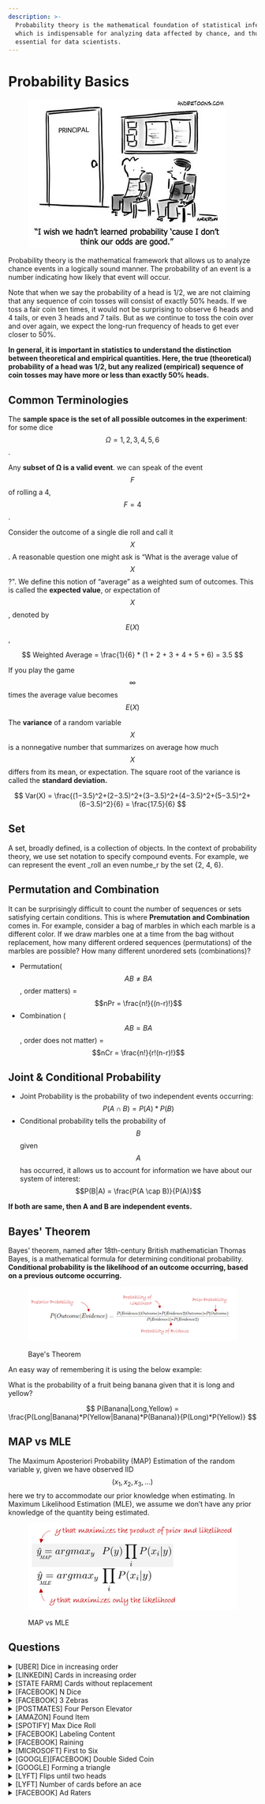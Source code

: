 ```yaml
---
description: >-
  Probability theory is the mathematical foundation of statistical inference,
  which is indispensable for analyzing data affected by chance, and thus
  essential for data scientists.
---
```


# Probability Basics

<figure><img src="../.gitbook/assets/prob basic cartoon" alt=""><figcaption></figcaption></figure>

Probability theory is the mathematical framework that allows us to analyze chance events in a logically sound manner. The probability of an event is a number indicating how likely that event will occur.

Note that when we say the probability of a head is 1/2, we are not claiming that any sequence of coin tosses will consist of exactly 50% heads. If we toss a fair coin ten times, it would not be surprising to observe 6 heads and 4 tails, or even 3 heads and 7 tails. But as we continue to toss the coin over and over again, we expect the long-run frequency of heads to get ever closer to 50%.&#x20;

**In general, it is important in statistics to understand the distinction between theoretical and empirical quantities. Here, the true (theoretical) probability of a head was 1/2, but any realized (empirical) sequence of coin tosses may have more or less than exactly 50% heads.**

## Common Terminologies

The **sample space is the set of all possible outcomes in the experiment**: for some dice $$Ω = {1, 2, 3, 4, 5, 6}$$.

Any **subset of Ω is a valid event**. we can speak of the event $$F$$ of rolling a 4, $$F = {4}$$.

Consider the outcome of a single die roll and call it $$X$$. A reasonable question one might ask is “What is the average value of $$X$$?". We define this notion of “average” as a weighted sum of outcomes. This is called the **expected value**, or expectation of $$X$$, denoted by $$E(X)$$,

$$
Weighted Average = \frac{1}{6} * (1 + 2 + 3 + 4 + 5 + 6) = 3.5
$$

If you play the game $$\infty$$ times the average value becomes $$E(X)$$

The **variance** of a random variable $$X$$ is a nonnegative number that summarizes on average how much $$X$$ differs from its mean, or expectation. The square root of the variance is called the **standard deviation.**

$$
Var(X) = \frac{(1−3.5)^2+(2−3.5)^2+(3−3.5)^2+(4−3.5)^2+(5−3.5)^2+(6−3.5)^2}{6} = \frac{17.5}{6}
$$

## Set

A set, broadly defined, is a collection of objects. In the context of probability theory, we use set notation to specify compound events. For example, we can represent the event _roll an even numbe_r by the set {2, 4, 6}.

## Permutation and Combination

It can be surprisingly difficult to count the number of sequences or sets satisfying certain conditions. This is where **Premutation and Combination** comes in. For example, consider a bag of marbles in which each marble is a different color. If we draw marbles one at a time from the bag without replacement, how many different ordered sequences (permutations) of the marbles are possible? How many different unordered sets (combinations)?

* Permutation($$AB \neq BA$$ , order matters) = $$nPr = \frac{n!}{(n-r)!}$$
* Combination ($$AB = BA$$, order does not matter) = $$nCr = \frac{n!}{r!(n-r)!}$$

## Joint & Conditional Probability

* Joint Probability is the probability of two independent events occurring: $$P(A \cap B) = P(A)*P(B)$$
* Conditional probability tells the probability of $$B$$ given $$A$$ has occurred, it allows us to account for information we have about our system of interest: $$P(B|A) = \frac{P(A \cap B)}{P(A)}$$

**If both are same, then A and B are independent events.**

## Bayes' Theorem

Bayes' theorem, named after 18th-century British mathematician Thomas Bayes, is a mathematical formula for determining conditional probability. **Conditional probability is the likelihood of an outcome occurring, based on a previous outcome occurring.**

<figure><img src="../.gitbook/assets/Baye&#x27;s theorem" alt=""><figcaption><p>Baye's Theorem</p></figcaption></figure>

An easy way of remembering it is using the below example:

What is the probability of a fruit being banana given that it is long and yellow?

$$
P(Banana|Long,Yellow) = \frac{P(Long|Banana)*P(Yellow|Banana)*P(Banana)}{P(Long)*P(Yellow)}
$$

## MAP vs MLE

The Maximum Aposteriori Probability (MAP) Estimation of the random variable y, given we have observed IID $$(x_1, x_2, x_3, ... )$$ here we try to accommodate our prior knowledge when estimating. In Maximum Likelihood Estimation (MLE), we assume we don’t have any prior knowledge of the quantity being estimated.

<figure><img src="../.gitbook/assets/MAP vs MLE" alt=""><figcaption><p>MAP vs MLE</p></figcaption></figure>

## Questions

<details>

<summary>[UBER] Dice in increasing order</summary>

We throw 3 dice one by one. What is the probability that we obtain 3 points in strictly increasing order?

**Answer**

Suppose we get $$4$$ in the first roll then,

Total Probability = $$P(4) * P(5) * P(6) = 1/6 * 1/6 * 1/6 = 1/216$$

Similarly for $$3$$, $$P(3) * P(4,5 | 4,6 | 5,6) = 1/6 * (1/36 + 1/36 + 1/36) = 3/216$$

Taking into consideration $$P(1)$$ and $$P(2)$$ we have the total as $$= 10/216 + 6/216 + 3/216 + 1/216 = 20/216$$

</details>

<details>

<summary>[LINKEDIN] Cards in increasing order</summary>

Imagine a deck of 500 cards numbered from 1 to 500. If all the cards are shuffled randomly and you are asked to pick three cards, one at a time, what's the probability of each subsequent card being larger than the previous drawn card?

**Answer**

It is actually easy to solve this if you think on it a little. Let's pick any $$3$$ cards, now if you rearrange it there will only be $$1$$ way in which each subsequent card is larger the previous card. So, a total of $$6$$ **** ways to arrange the cards out of which only $$1$$ is valid. So the result is $$\frac{1}{6}$$.

</details>

<details>

<summary>[STATE FARM] Cards without replacement</summary>

Pull 2 cards from a deck without replacement what is probability _that both are of different colors._

There can be many variants to this question.

**Answer**

[Source](https://www.quora.com/Two-cards-are-drawn-for-a-pack-of-52-cards-What-is-the-probability-that-both-the-cards-are-of-the-same-colour)

Here it is not specified which color the cards should be - they can be either red or black.

The probability that the first card drawn is either red or black is $$1$$ since these two are the only possible outcomes.

After the first draw, the total number of cards remaining in the pack is $$51$$, out of which $$25$$ cards are of the same colour as that of the card that is already drawn. Hence the probability of drawing a card of the same colour as the first one is $$\frac{25}{51}$$.

⇒ The probability of drawing two cards of the same colour is $$1*\frac{25}{51}=\frac{25}{51}$$.

_Another approach to this can be:_

Two cards of a particular color can be drawn in $$C(26,2)$$ ways.

⇒ Two cards of either red or black can be drawn in $$2×C(26,2)$$ ways.

The total number of ways of drawing any two cards from the pack is $$C(52,2)$$.

⇒ The probability of drawing two cards of the same colour is $$\frac{2×C(26,2)}{C(52,2)} = \frac{2×26!}{2!×24!}\frac{2!×50!}{52!}=\frac{25}{51}$$

</details>

<details>

<summary>[FACEBOOK] N Dice</summary>

Suppose you're playing a dice game. You have 2 dice.

* What's the probability of rolling at least one 3?
* What's the probability of rolling at least one 3 given N die?

**Answer**

P(at least 1 three) = P(exactly 1 three) + P(2 three) = 1/6 \* 5/6 + 5/6 \* 1/6 + 1/36 = 11/36

_Solution received from the community via_ [_mail_](mailto:thedatascienceinterviewbook@gmail.com)

To count the number of ways to throw at least $$1$$ three for $$N$$ dice, you need to sum overall $$k$$, $$1<k<=N$$, where $$k$$ is the number of threes you throw. For each $$k$$, there are $$C(N,k)$$ possible combinations of dice that are three. For each of these combinations, there are $$5$$ possible values for the other $$N-K$$ dice. So, the number of ways to throw $$k$$ threes with $$N$$ dice is $$5^{(N-k)}*C(N,k)$$.

The total sum over $$1<k<=N$$ is $$\sum_{k=1}^N 5^{(N-k)} \begin{pmatrix} n\ k\ \end{pmatrix} = 6^N-5^N$$. Since there are $$6^N$$ ways to throw the dice, the probability is $$(6^N - 5^N)/6^N = 1 - (5/6)^N$$.

There is a simpler way to solve this problem: calculate the number of ways to not throw any threes, then subtract this number from the total number of ways to throw the dice. For $$N=2$$, this is $$1 - (5/6)^2 = 1 - 25/36 = 11/36$$. For $$N$$, it is $$1 - (5/6)^N$$ You can see that this is equivalent to the probability calculated using the above sum: $$1 - (5/6)^N$$.

**`Tip:`**` ``Check the general case for N=2 and see if the numbers match`

</details>

<details>

<summary>[FACEBOOK] 3 Zebras</summary>

Three zebras are chilling in the desert. Suddenly a lion attacks.

Each zebra is sitting on a corner of an equally length triangle. Each zebra randomly picks a direction and only runs along the outline of the triangle to either edge of the triangle.

What is the probability that none of the zebras collide?

**Answer**

Each zebra has 2 options of travel: clockwise or anticlockwise. So a total of $$2*2*2 = 8$$ options.

Out of this only way in which they donot collide is if all of them travel clockwise or anticlockwise. So a total of $$2$$.

Therefore the probability of no collision $$= 2/8 = 25%\$$

</details>

<details>

<summary>[POSTMATES] Four Person Elevator</summary>

There are four people on the ground floor of a building that has five levels not including the ground floor. They all get into the same elevator.

If each person is equally likely to get on any floor and they leave independently of each other, what is the probability that no two passengers will get off at the same floor?

**Answer**

 The number of ways to assigning five floors to four different people is to get the total sample space. In this case it would be $$5 * 5 * 5 * 5$$.

The number of ways to assign five floors to four people without repetition of floors is $$5 * 4 * 3 * 2$$ because for the first passenger you have five different options. The second person has four, and so on. Note that this number counts all possible orders between passengers as well.

The result is then $$\frac{5 * 4 * 3 * 2}{5 * 5 * 5 * 5} = 0.192$$

</details>

<details>

<summary>[AMAZON] Found Item</summary>

Amazon has a warehouse system where items on the website are located at different distribution centers across a city. Let's say in one example city, the probability that a specific item X at location A is 0.6, and at location B the probability is 0.8.

Given you're a customer in this example city and the items are only found on the website if they exist in the distribution centers, what is the probability that the item X would be found on Amazon's website?

**Answer**

Probability of the item being present= $$1-$$ p(item NOT in A AND NOT in B) $$= 1-(0.4*0.2)=0.92$$
</details>

<details>

<summary>[SPOTIFY] Max Dice Roll</summary>

A fair die is rolled $$n$$ times. What is the probability that the largest number rolled is $$r$$, for each $$r$$ in $$1..6$$?

**Answer**
If $$r(1≤r≤6)$$ is the largest number you have allowed for your $$n$$ rolls, then you forbid any number larger than $$r$$. That is, you forbid $$6−r$$ values. The probability that your single roll does not show any of these $$6−r$$ values is $$\frac{6−r}{6}$$ and the probability that this happens each time during a series of $$n$$ rolls is the obviously $$(\frac{6−r}{6})^n$$

There is a subtle nuance to this problem, in the above solution we have assumed the $$max<=r$$ which is different from $$max=r$$ or in other words if $$r=3$$, the above solution gives results for $$r= 1,2,3$$. The solution of $$r=3$$ is a little more involved:

Let's take $$r=3$$, for $$n$$ die rolls we should have atleast one $$r$$. The Probability of that is:

$$
P(r=3) \\
& = P(\text{of getting all n values as 1,2,3} * P(\text{atleast one 3})) \\
& = (\frac{3}{6})^n * (1-P(\text{no 3's occuring})) \\
& = (\frac{3}{6})^n * (1-(\frac{\text{only getting 1,2}}{\text{out of 1,2,3}})^n) \\
& = (\frac{3}{6})^n * (1-(\frac{2}{3})^n) \\
& = \text{generalizing } (\frac{r}{6})^n * (1-(\frac{r-1}{r})^n) \\
& = \frac{r^n - (r-1)^n}{6^n}\\
$$
</details>

<details>

<summary>[FACEBOOK] Labeling Content</summary>

Facebook has a content team that labels pieces of content on the platform as spam or not spam. $$90%\$$ of them are diligent raters and will label $$20%\$$ of the content as spam and $$80%\$$ as non-spam. The remaining $$10%\$$ are non-diligent raters and will label $$0%\$$ of the content as spam and $$100%\$$ as non-spam. Assume the pieces of content are labeled independently from one another, for every rater. Given that a rater has labeled $$4$$ pieces of content as good, what is the probability that they are a diligent rater?

**Answer**

This can be solved using Baye's theorem:

- Not Spam = $$NS$$
- Spam = $$S$$
- Diligent =$$D$$
- NotDiligent =$$ND$$

$$P(D|NS, NS, NS, NS) = \frac{P(NS, NS, NS, NS|D)*P(D)}{P(NS, NS, NS, NS|D)*P(D)+P(NS, NS, NS, NS|ND)*P(ND)}$$
$$P(D|NS, NS, NS, NS) = \frac{0.8^4*0.9}{0.8^4*0.9+1^4*0.1}$$ = ~$$0.787$$
</details>

<details>

<summary>[FACEBOOK] Raining</summary>

You are about to get on a plane to Seattle. You want to know if you should bring an umbrella. You call $$3$$ random friends of yours who live there and ask each independently if it's raining. Each of your friends has a $$2/3$$ chance of telling you the truth and a $$1/3$$ chance of messing with you by lying. All $$3$$ friends tell you that "Yes" it is raining.

What is the probability that it's actually raining in Seattle?


**Answer**

Even though the problem is straightforward one can interpret the problem in many ways. Taking a Bayesian approach is probably appropriate in a real world sense, but if you are told by the interviewer you have no ability to determine the priors, you can't use Bayesian. [Check this thread](https://math.stackexchange.com/questions/1335235/facebook-question-data-science) for a detailed discussion on this problem.

For it to be not raining, all friends must be lying. Therefore, the solution must be the inverse of the probability that all three are "messing with you." 
$$(1/3)*(1/3)*(1/3)=1/27$$ (3.7% chance they are all lying). 

Since there is only a $$3.7%\$$ chance all three friends are messing with you, there is a $$96.3%\$$ chance it is raining.
</details>

<details>

<summary>[MICROSOFT] First to Six</summary>


Amy and Brad take turns in rolling a fair six-sided die. Whoever rolls a $$6$$ first wins the game. Amy starts by rolling first.

What's the probability that Amy wins?

**Answer**

Amy can win on the first roll, third roll, fifth roll, and so on.

Probability of Amy winning in the first roll = P(six rolled by her) = $$1/6$$

Probability of Amy winning in the third roll = P(six NOT rolled by her in first try) * P(six NOT rolled by Brad in first try) * P(six rolled by her in 2nd try) = $$(5/6) * (5/6) * (1/6) = 1/6 * (5/6)^2$$

Similarly, the probability of Amy winning in the fifth roll = $$(1/6) * (5/6)^4$$

Similarly, the probability of Amy winning in the seventh roll = $$(1/6) * (5/6)^6$$

Hence, total probability of Amy winning = Sum of all such events = $$(1/6) + (1/6 * (5/6)^2) + (1/6 * (5/6)^4) + (1/6 * (5/6)^6) + ...$$

The sum of such an infinite Geometric Progression series is = $$\frac{a}{1-r} = (1/6) / (1 - 25/36) = (1/6) / (11/36) = 6/11$$

Hence, probability of Amy winning in any of her turns = $$6/11$$
</details>

<details>

<summary>[GOOGLE][FACEBOOK] Double Sided Coin</summary>

A jar has $$1000$$ coins, of which $$999$$ are fair and $$1$$ is double headed. Pick a coin at random, and toss it $$10$$ times. Given that you see $$10$$ heads, what is the probability that the next toss of that coin is also a head?

**Answer**

There are two ways of choosing the coin. One is to pick a fair coin and the other is to pick the one with two heads.

- Probability of selecting fair coin $$= 999/1000 = 0.999$$
- Probability of selecting unfair coin $$= 1/1000 = 0.001$$

Selecting $$10$$ heads in a row = Selecting fair coin * Getting 10 heads + Selecting an unfair coin

- P (A) $$= 0.999 * (1/2)^5 = 0.999 * (1/1024) = 0.000976$$
- P (B) $$= 0.001 * 1 = 0.001$$
- P( A / A + B ) $$= 0.000976 / (0.000976 + 0.001) = 0.4939$$
- P( B / A + B ) $$= 0.001 / 0.001976 = 0.5061$$

Probability of selecting another head $$= P(A/A+B) * 0.5 + P(B/A+B) * 1 = 0.4939 * 0.5 + 0.5061 = 0.7531$$
</details>

<details>

<summary>[GOOGLE] Forming a triangle</summary>

A 10 feet pole is randomly cut into 3 pieces. What is the probability that exactly form a triangle?

**Answer**

[Source](https://www.quora.com/A-10-feet-pole-is-randomly-cut-into-3-pieces-What-is-the-probability-that-exactly-form-a-triangle)

Suppose the pole is $$AB$$ and there are two points $$P$$ and $$Q$$ such that $$AP = x$$ and $$PQ = y$$, so that $$QB = 10 – x – y$$ as we know that sum of two sides of a triangle is greater than the 3rd side. Hence

$$x + y > (10 – x – y)$$ or $$x + y > 5$$

$$y + (10 – x – y) > x$$ or $$x < 5$$

$$(10 – x – y) > y$$ or $$y < 5$$

Also we know that, all the parts of pole must be greater than $$0$$,

or $$x > 0, y > 0, 10 – x – y > 0 or x > 0, y > 0, x + y < 10$$

Plotting the lines $$x + y = 10 x + y = 5, x = 5, y = 5$$. Now favorable area is the area of the middle red shaded triangle.

Required probability $$= 1/4$$

```{figure} ../Statistics/images/image13.PNG
---
name: image13
scale: 60%
---
```

</details>

<details>

<summary>[LYFT] Flips until two heads</summary>

What is the expected number of coin flips needed to get two consecutive heads?

**Answer**

[Source](http://www.codechef.com/wiki/tutorial-expectation):

Let's first assume $$x$$ is the expected number of coin flips required for getting two heads in a row. Now:

- If the first flip turns out to be tail you need $$x$$ more flips since the events are independent. Probability of the event $$1/2$$. Since $$1$$ flip was wasted total number of flips required $$(1+x)$$.
- If the first flip becomes head, but the second one is tail($$HT$$) - $$2$$ flips are wasted, here total number flips required would be $$(2+x)$$. Probability of $$HT$$ out of $$HH, HT, TH, TT$$ is $$(1/4)$$
- The best case, the first two flips turn out to be heads both($$HH$$). Probability, $$1/4$$ i.e. $$HH$$ out of $$HH, HT, TH, TT$$. No of flips required $$2$$.

So from the above scenarios,
$$x = 1/2(1+x) + 1/4(2+x) + (1/4 )* 2$$
$$= 1/2 [ (1+x) + 1/2(2+x) + 1 ]$$
$$= 1/2 [ 1 + x + 1 + x/2 + 1 ]$$

$$x / 4 = 3/2$$
$$x = 6$$

So the expected number of flips would be $$6$$
</details>

<details>

<summary>[LYFT] Number of cards before an ace</summary>


How many cards would you expect to draw from a standard deck before seeing the first ace?

**Answer**

[Source](https://aksoy.io/math/probability/book/2020/03/10/problem-40-first-ace.html#:~:text=Thus%2C%20on%20average%20it%20will,get%20the%201%20st%20ace.):

Let $$X$$ represent the number of cards that are turned up to produce the $$1^{st}$$ ace. For this problem, we cannot apply the Geometric Distribution because cards are sampled without replacement.

Instead, we begin by considering the probabilities of drawing the $$1^{st}$$ ace on the $$1^{st}$$ card, $$2^{nd}$$ card, and so on:

$$P(1^{st} card)= \frac{4}{52}$$

$$P(2^{nd} card)= \frac{48}{52}\frac{4}{51}$$

$$P(3^{rd} card)= \frac{48}{52}\frac{47}{51}\frac{4}{50}$$

$$P(n^{th} card)= 4* \frac{48!}{(49-x)!}\frac{(52-x)!}{(52)!}$$

With this we can calculate the average number of cards by applying the definition of expected value:

$$E[X]= \sum\limits_{x=1}^{52} 4x \frac{48!}{(49-x)!}\frac{(52-x)!}{(52)!} = \frac{53}{5} = 10.6$$
</details>

<details>

<summary>[FACEBOOK] Ad Raters</summary>

Let’s say we use people to rate ads.

There are two types of raters. Random and independent from our point of view:

80% of raters are careful and they rate an ad as good (60% chance) or bad (40% chance). 
20% of raters are lazy and they rate every ad as good (100% chance).

- Suppose we have 100 raters each rating one ad independently. What’s the expected number of good ads?

- Now suppose we have 1 rater rating 100 ads. What’s the expected number of good ads?

- Suppose we have 1 ad, rated as bad. What’s the probability the rater was lazy?

**Answer**

- 100 raters are divided into 2 groups according to probabilities:

$$20$$ lazy raters: $$100%\$$ good ads -> $$20$$ good ads;
$$80$$ careful raters: $$60%\$$ good ads -> $$80 * 0.6 = 48$$ good ads.
Total $$68$$ good ads.

- There could be 2 cases:

Random rater is careful with probability of $$0.8: 0.8 * 0.6 = 0.48$$ - probability or rating good ad
Random rater is lazy with probability of $$0.2: 0.2 * 1 = 0.2$$ - probability or rating good ad
Total probability of rating ad as good is $$0.48+0.2 = 0.68$$. The expected amount of good rates $$100*0.68 = 68$$.

- It’s $$0$$ probability that the rater is lazy because lazy raters always rate ads as good.
</details>

